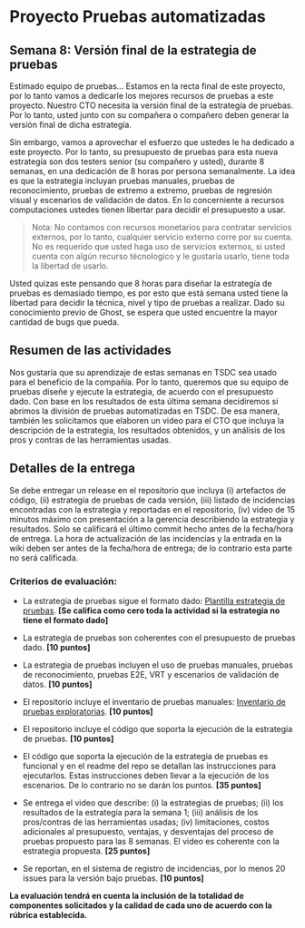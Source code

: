 
# Proyecto Pruebas automatizadas

## Semana 8: Versión final de la estrategia de pruebas

Estimado equipo de pruebas... Estamos en la recta final de este proyecto, por lo tanto vamos a dedicarle los mejores recursos de pruebas a este proyecto. Nuestro CTO necesita la versión final de la estrategía de pruebas. Por lo tanto, usted junto con su compañera o compañero deben generar la versión final de dicha estrategía.

Sin embargo, vamos a aprovechar el esfuerzo que ustedes le ha dedicado a este proyecto. Por lo tanto, su presupuesto de pruebas para esta nueva estrategía son dos testers senior (su compañero y usted), durante 8 semanas, en una dedicación de 8 horas por persona semanalmente. La idea es que la estrategia incluyan pruebas manuales, pruebas de reconocimiento, pruebas de extremo a extremo, pruebas de regresión visual y escenarios de validación de datos. En lo concerniente a recursos computaciones ustedes tienen libertar para decidir el presupuesto a usar.

> Nota: No contamos con recursos monetarios para contratar servicios externos, por lo tanto, cualquier servicio externo corre por su cuenta. No es requerido que usted haga uso de servicios externos, si usted cuenta con algún recurso técnologico y le gustaría usarlo, tiene toda la libertad de usarlo.

Usted quizas este pensando que 8 horas para diseñar la estrategía de pruebas es demasiado tiempo, es por esto que está semana usted tiene la libertad para decidir la técnica, nivel y tipo de pruebas a realizar. Dado su conocimiento previo de Ghost, se espera que usted encuentre la mayor cantidad de bugs que pueda.

## Resumen de las actividades
Nos gustaría que su aprendizaje de estas semanas en TSDC sea usado para el beneficio de la compañía. Por lo tanto, queremos que su equipo de pruebas diseñe y ejecute la estrategia, de acuerdo con el presupuesto dado. Con base en los resultados de esta última semana decidiremos si abrimos la división de pruebas automatizadas en TSDC. De esa manera, también les solicitamos que elaboren un video para el CTO que incluya la descripción de la estrategia, los resultados obtenidos, y un análisis de los pros y contras de las herramientas usadas.


## Detalles de la entrega
Se debe entregar un release en el repositorio que incluya (i) artefactos de código, (ii) estrategia de pruebas de cada versión, (iii) listado de incidencias encontradas con la estrategia y reportadas en el repositorio, (iv) video de 15 minutos máximo con presentación a la gerencia describiendo la estrategia y resultados. Solo se calificará el último commit hecho antes de la fecha/hora de entrega. La hora de actualización de las incidencias y la entrada en la wiki deben ser antes de la fecha/hora de entrega; de lo contrario esta parte no será calificada.

### Criterios de evaluación:

- La estrategia de pruebas sigue el formato dado: [Plantilla estrategia de pruebas](https://thesoftwaredesignlab.github.io/AutTestingCourseraBook/templates/estrategia-pruebas.docx). **[Se califica como cero toda la actividad si la estrategia no tiene el formato dado]**

- La estrategia de pruebas son coherentes con el presupuesto de pruebas dado. **[10 puntos]**

- La estrategia de pruebas incluyen el uso de pruebas manuales, pruebas de reconocimiento, pruebas E2E, VRT y escenarios de validación de datos. **[10 puntos]**

- El repositorio incluye el inventario de pruebas manuales:  [Inventario de pruebas exploratorias](https://thesoftwaredesignlab.github.io/AutTestingCourseraBook/templates/inventario-pruebas-exploratorias.xlsx). **[10 puntos]**

- El repositorio incluye el código que soporta la ejecución de la estrategia de pruebas.  **[10 puntos]**

- El código que soporta la ejecución de la estrategia de pruebas es funcional y en el readme del repo se detallan las instrucciones para ejecutarlos. Estas instrucciones deben llevar a la ejecución de los escenarios. De lo contrario no se darán los puntos.  **[35 puntos]**

- Se entrega el video que describe: (i) la estrategias de pruebas; (ii) los resultados de la estrategia para la semana 1; (iii) análisis de los pros/contras de las herramientas usadas; (iv) limitaciones, costos adicionales al presupuesto, ventajas, y desventajas del proceso de pruebas propuesto para las 8 semanas. El video es coherente con la estrategia propuesta. **[25 puntos]**

- Se reportan, en el sistema de registro de incidencias, por lo menos 20 issues para la versión bajo pruebas. **[10 puntos]**


**La evaluación tendrá en cuenta la inclusión de la totalidad de componentes solicitados y la calidad de cada uno de acuerdo con la rúbrica establecida.**
